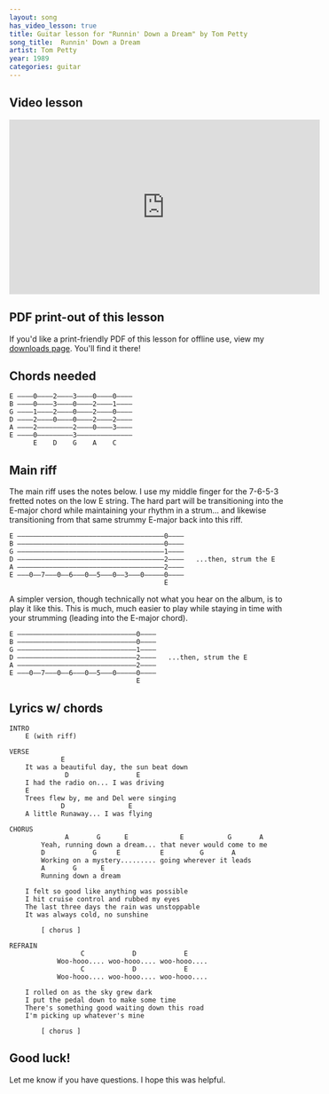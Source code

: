 ```yaml
---
layout: song
has_video_lesson: true
title: Guitar lesson for "Runnin' Down a Dream" by Tom Petty
song_title:  Runnin' Down a Dream
artist: Tom Petty
year: 1989
categories: guitar
---
```


## Video lesson

<iframe width="560" height="315" src="https://www.youtube.com/embed/xfWyEunEkpI?showinfo=0" frameborder="0" allowfullscreen></iframe><br />

## PDF print-out of this lesson

If you'd like a print-friendly PDF of this lesson for offline use, view my <a href="http://playsongnotes.com/downloads/">downloads page</a>. You'll find it there!

## Chords needed

    E ––––0––––2––––3––––0––––0––––
    B ––––0––––3––––0––––2––––1––––
    G ––––1––––2––––0––––2––––0––––
    D ––––2––––0––––0––––2––––2––––
    A ––––2–––––––––2––––0––––3––––
    E ––––0–––––––––3––––––––––––––
          E    D    G    A    C

## Main riff

The main riff uses the notes below. I use my middle finger for the 7-6-5-3 fretted notes on the low E string. The hard part will be transitioning into the E-major chord while maintaining your rhythm in a strum... and likewise transitioning from that same strummy E-major back into this riff.

    E –––––––––––––––––––––––––––––––––––––0––––
    B –––––––––––––––––––––––––––––––––––––0––––
    G –––––––––––––––––––––––––––––––––––––1––––
    D –––––––––––––––––––––––––––––––––––––2––––   ...then, strum the E
    A –––––––––––––––––––––––––––––––––––––2––––
    E –––0––7–––0––6–––0––5–––0––3–––0–––––0––––
                                           E

A simpler version, though technically not what you hear on the album, is to play it like this. This is much, much easier to play while staying in time with your strumming (leading into the E-major chord).

    E ––––––––––––––––––––––––––––––0––––
    B ––––––––––––––––––––––––––––––0––––
    G ––––––––––––––––––––––––––––––1––––
    D ––––––––––––––––––––––––––––––2––––   ...then, strum the E
    A ––––––––––––––––––––––––––––––2––––
    E –––0––7–––0––6–––0––5–––0–––––0––––
                                    E

## Lyrics w/ chords

    INTRO
        E (with riff)

    VERSE
                 E
        It was a beautiful day, the sun beat down
                  D                 E
        I had the radio on... I was driving
        E                                        
        Trees flew by, me and Del were singing
                 D                E
        A little Runaway... I was flying

    CHORUS
                  A       G      E             E           G       A
            Yeah, running down a dream... that never would come to me
            D            G     E          E         G       A  
            Working on a mystery......... going wherever it leads
            A       G      E
            Running down a dream

        I felt so good like anything was possible
        I hit cruise control and rubbed my eyes
        The last three days the rain was unstoppable
        It was always cold, no sunshine

            [ chorus ]

    REFRAIN
                      C            D            E
                Woo-hooo.... woo-hooo.... woo-hooo....
                      C            D            E
                Woo-hooo.... woo-hooo.... woo-hooo....

        I rolled on as the sky grew dark
        I put the pedal down to make some time
        There's something good waiting down this road
        I'm picking up whatever's mine

            [ chorus ]


## Good luck!

Let me know if you have questions. I hope this was helpful.
